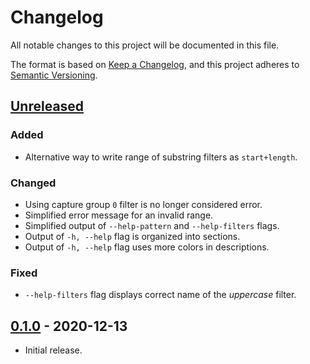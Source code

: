 # Changelog

All notable changes to this project will be documented in this file.

The format is based on [Keep a Changelog](https://keepachangelog.com/en/1.0.0/),
and this project adheres to [Semantic Versioning](https://semver.org/spec/v2.0.0.html).

## [Unreleased]

### Added

- Alternative way to write range of substring filters as `start+length`.

### Changed

- Using capture group `0` filter is no longer considered error.  
- Simplified error message for an invalid range.
- Simplified output of `--help-pattern` and `--help-filters` flags.
- Output of `-h, --help` flag is organized into sections.
- Output of `-h, --help` flag uses more colors in descriptions.

### Fixed

- `--help-filters` flag displays correct name of the *uppercase* filter.

## [0.1.0] - 2020-12-13

- Initial release.

[Unreleased]: https://github.com/jpikl/compare/v1.0.0...HEAD
[0.1.0]: https://github.com/jpikl/rew/releases/tag/v0.1.0
